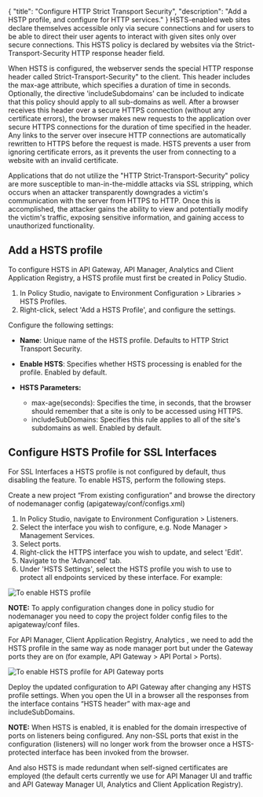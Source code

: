 {
"title": "Configure HTTP Strict Transport Security",
  "description": "Add a HSTP profile, and configure for HTTP services."
}
HSTS-enabled web sites declare themselves accessible only via secure connections and for users to be able to direct their user agents to interact with given sites only over secure connections. This HSTS policy is declared by websites via the Strict-Transport-Security HTTP response header field.

When HSTS is configured, the webserver sends the special HTTP response header called Strict-Transport-Security" to the client. This header includes the max-age attribute, which specifies a duration of time in seconds. Optionally, the directive 'includeSubdomains' can be included to indicate that this policy should apply to all sub-domains as well. After a browser receives this header over a secure HTTPS connection (without any certificate errors), the browser makes new requests to the application over secure HTTPS connections for the duration of time specified in the header. Any links to the server over insecure HTTP connections are automatically rewritten to HTTPS before the request is made. HSTS prevents a user from ignoring certificate errors, as it prevents the user from connecting to a website with an invalid certificate.

Applications that do not utilize the "HTTP Strict-Transport-Security" policy are more susceptible to man-in-the-middle attacks via SSL stripping, which occurs when an attacker transparently downgrades a victim's communication with the server from HTTPS to HTTP. Once this is accomplished, the attacker gains the ability to view and potentially modify the victim's traffic, exposing sensitive information, and gaining access to unauthorized functionality.

## Add a HSTS profile

To configure HSTS in API Gateway, API Manager, Analytics and Client Application Registry, a HSTS profile must first be created in Policy Studio.

1. In Policy Studio, navigate to Environment Configuration > Libraries > HSTS Profiles.
2. Right-click, select 'Add a HSTS Profile', and configure the settings.

Configure the following settings:

* **Name**: Unique name of the HSTS profile. Defaults to HTTP Strict Transport Security.
* **Enable HSTS**: Specifies whether HSTS processing is enabled for the profile. Enabled by default.
* **HSTS Parameters:**

  * max-age(seconds): Specifies the time, in seconds, that the browser should remember that a site is only to be accessed using HTTPS.
  * includeSubDomains: Specifies this rule applies to all of the site's     subdomains as well. Enabled by default.

## Configure HSTS Profile for SSL Interfaces

For SSL Interfaces a HSTS profile is not configured by default, thus disabling the feature. To enable HSTS, perform the following steps.

Create a new project “From existing configuration” and browse the directory of nodemanager config (apigateway/conf/configs.xml)

1. In Policy Studio, navigate to Environment Configuration > Listeners.
2. Select the interface you wish to configure, e.g. Node Manager > Management Services.
3. Select ports.
4. Right-click the HTTPS interface you wish to update, and select 'Edit'.
5. Navigate to the 'Advanced' tab.
6. Under 'HSTS Settings', select the HSTS profile you wish to use to protect all endpoints serviced by these interface.
   For example:

![To enable HSTS profile](/Images/docbook/images/general/hsts5.png)

**NOTE:** To apply configuration changes done in policy studio for nodemanager you need to copy the project folder config files to the apigateway/conf files.

For API Manager, Client Application Registry, Analytics , we need to add the HSTS profile in the same way as node manager port but under the Gateway ports they are on (for example, API Gateway > API Portal > Ports).

![To enable HSTS profile for API Gateway ports](/Images/docbook/images/general/hsts2.png)

Deploy the updated configuration to API Gateway after changing any HSTS profile settings. When you open the UI in a browser all the responses from the interface contains “HSTS header” with max-age and includeSubDomains.

**NOTE:** When HSTS is enabled, it is enabled for the domain irrespective of ports on listeners being configured. Any non-SSL ports that exist in the configuration (listeners) will no longer work from the browser once a HSTS-protected interface has been invoked from the browser.

And also HSTS is made redundant when self-signed certificates are employed (the default certs currently we use for API Manager UI and traffic and API Gateway Manager UI, Analytics and Client Application Registry).
